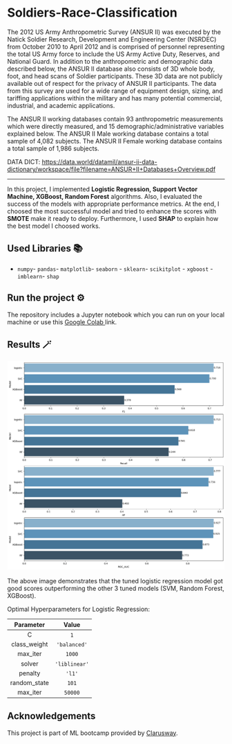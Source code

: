 # Soldiers-Race-Classification 

<p>The 2012 US Army Anthropometric Survey (ANSUR II) was executed by the Natick Soldier Research, Development and Engineering Center (NSRDEC) from October 2010 to April 2012 and is comprised of personnel representing the total US Army force to include the US Army Active Duty, Reserves, and National Guard. In addition to the anthropometric and demographic data described below, the ANSUR II database also consists of 3D whole body, foot, and head scans of Soldier participants. These 3D data are not publicly available out of respect for the privacy of ANSUR II participants. The data from this survey are used for a wide range of equipment design, sizing, and tariffing applications within the military and has many potential commercial, industrial, and academic applications.</p>

<p>The ANSUR II working databases contain 93 anthropometric measurements which were directly measured, and 15 demographic/administrative variables explained below. The ANSUR II Male working database contains a total sample of 4,082 subjects. The ANSUR II Female working database contains a total sample of 1,986 subjects.</p>

DATA DICT:
https://data.world/datamil/ansur-ii-data-dictionary/workspace/file?filename=ANSUR+II+Databases+Overview.pdf

---

<p>In this project, I implemented <b>Logistic Regression, Support Vector Machine, XGBoost, Random Forest</b> algorithms. Also, I evaluated the success of the models with appropriate performance metrics. At the end, I choosed the most successful model and tried to enhance the scores with <b>SMOTE</b> make it ready to deploy. Furthermore, I used <b>SHAP</b> to explain how the best model I choosed works.</p>

## Used Libraries 📚
- `numpy`- `pandas`- `matplotlib`- `seaborn` - `sklearn`- `scikitplot` - `xgboost` - `imblearn`- `shap`


## Run the project ⚙️
The repository includes a Jupyter notebook which you can run on your local machine or use this <a href="https://colab.research.google.com/drive/1KPlI8axdp3GSX3n58CyC6CRfuKLmIQRa?usp=sharing"> Google Colab </a> link.


## Results 🪄
![Result](Result.png)

The above image demonstrates that the tuned logistic regression model got good scores outperforming the other 3 tuned models (SVM, Random Forest, XGBoost).

Optimal Hyperparameters for Logistic Regression:

| Parameter    | Value   |
| :---: | :---: |
| C   | `1`   |
| class_weight   | `'balanced'` |
| max_iter   | `1000` |
| solver   | `'liblinear'` |
| penalty   | `'l1'` |
| random_state   | `101` |
| max_iter   | `50000` |

## Acknowledgements
This project is part of ML bootcamp provided by <a href="https://clarusway.com/"> Clarusway</a>.


